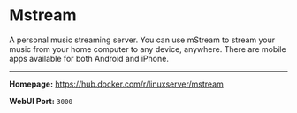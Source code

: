 # Mstream

A personal music streaming server. You can use mStream to stream your music from your home computer to any device, anywhere. There are mobile apps available for both Android and iPhone.

---

**Homepage:** https://hub.docker.com/r/linuxserver/mstream

**WebUI Port:** `3000`